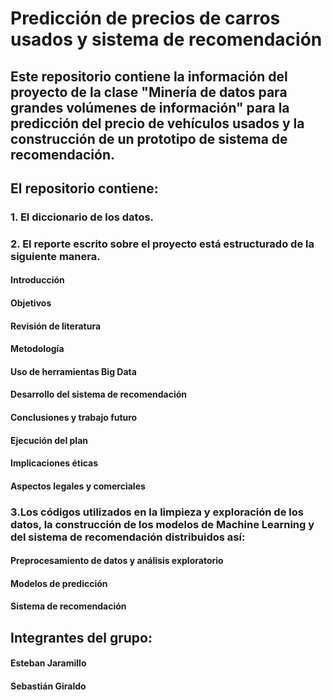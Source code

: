 # Predicción de precios de carros usados y sistema de recomendación
## Este repositorio contiene la información del proyecto de la clase "Minería de datos para grandes volúmenes de información" para la predicción del precio de vehículos usados y la construcción de un prototipo de sistema de recomendación. 
## El repositorio contiene:
### 1. El diccionario de los datos.
### 2. El reporte escrito sobre el proyecto está estructurado de la siguiente manera.
#### Introducción 
#### Objetivos
#### Revisión de literatura
#### Metodología
#### Uso de herramientas Big Data
#### Desarrollo del sistema de recomendación
#### Conclusiones y trabajo futuro
#### Ejecución del plan
#### Implicaciones éticas
#### Aspectos legales y comerciales
### 3.Los códigos utilizados en la limpieza y exploración de los datos, la construcción de los modelos de Machine Learning y del sistema de recomendación distribuidos así:
#### Preprocesamiento de datos y análisis exploratorio
#### Modelos de predicción
#### Sistema de recomendación
## Integrantes del grupo:
#### Esteban Jaramillo
#### Sebastián Giraldo

